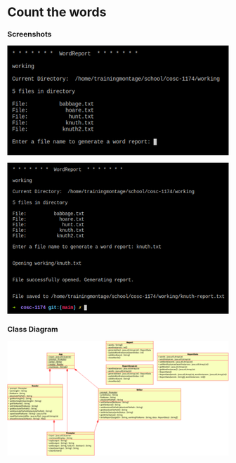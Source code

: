 # Count the words


### Screenshots

![Screenshot 1](./Screenshot_01.png)

![Screenshot 1](./Screenshot_02.png)

### Class Diagram

![UML Class Diagram for Count the Words](./CountWords_UML.png)
